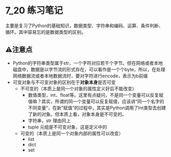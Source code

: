 # 7_20 练习笔记

主要是复习了Python的基础知识，数据类型、字符串和编码、运算、条件判断、循环。其中容易忘的是数据类型的区别。

## ⚠️注意点

- Python的字符串类型属于str，一个字符对应若干个字节。但在网络或者本地磁盘中，数据是以字节流的形式存在，可以看作是一个个byte，所以，在处理网络数据流或者本地数据流时，要对字符进行encode，表示为b前缀
- 可变对象与不可变对象的区别在于**对象本身**是否可变
    - 不可变的（本质上是同一个对象的属性定义好后不能改变）
        - 数值类型，int、float等。这里有点疑问，不是同一个变量可以反复赋值嘛？其实，所谓的同一个变量可以反复赋值，应该讲“同一个名字的不同变量“，在新”赋值“的过程中，其实是Python调用了Int类型去创建了新的对象。但本质上看，对象本身是不可变的。
        - 字符串，str 理由同上
        - tuple 元组是不可变对象，这是定义中的
    - 可变的（本质上是同一个对象内部的属性可以改变）
        - list
        - dict
        - set